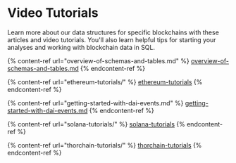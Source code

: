 # Video Tutorials

Learn more about our data structures for specific blockchains with these articles and video tutorials. You'll also learn helpful tips for starting your analyses and working with blockchain data in SQL.



{% content-ref url="overview-of-schemas-and-tables.md" %}
[overview-of-schemas-and-tables.md](overview-of-schemas-and-tables.md)
{% endcontent-ref %}

{% content-ref url="ethereum-tutorials/" %}
[ethereum-tutorials](ethereum-tutorials/)
{% endcontent-ref %}

{% content-ref url="getting-started-with-dai-events.md" %}
[getting-started-with-dai-events.md](getting-started-with-dai-events.md)
{% endcontent-ref %}

{% content-ref url="solana-tutorials/" %}
[solana-tutorials](solana-tutorials/)
{% endcontent-ref %}

{% content-ref url="thorchain-tutorials/" %}
[thorchain-tutorials](thorchain-tutorials/)
{% endcontent-ref %}

